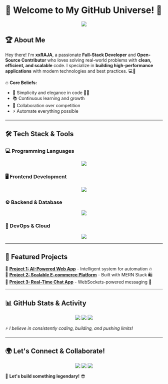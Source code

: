 # 🚀 Welcome to My GitHub Universe! 👋

<p align="center">
  <img src="https://readme-typing-svg.herokuapp.com?color=F75C7E&size=22&center=true&vCenter=true&width=600&lines=Full-Stack+Developer+%7C+Tech+Enthusiast+%7C+Open-Source+Lover;Building+Scalable+and+Efficient+Applications;Always+Learning+and+Innovating" />
</p>

## 🏆 About Me
Hey there! I'm **xxRAJA**, a passionate **Full-Stack Developer** and **Open-Source Contributor** who loves solving real-world problems with **clean, efficient, and scalable** code. I specialize in **building high-performance applications** with modern technologies and best practices. 💻🚀

🔥 **Core Beliefs:**
- 🌱 Simplicity and elegance in code 🧑‍💻
- 📚 Continuous learning and growth 
- 🤝 Collaboration over competition 
- ⚡ Automate everything possible 

---

## 🛠️ Tech Stack & Tools

### 💻 Programming Languages
<p align="center">
  <img src="https://skillicons.dev/icons?i=python,js,ts,cpp" />
</p>

### 🖥️ Frontend Development
<p align="center">
  <img src="https://skillicons.dev/icons?i=react,nextjs,tailwind" />
</p>

### ⚙️ Backend & Database
<p align="center">
  <img src="https://skillicons.dev/icons?i=nodejs,express,mongodb,postgres" />
</p>

### 🔧 DevOps & Cloud
<p align="center">
  <img src="https://skillicons.dev/icons?i=docker,kubernetes,githubactions,aws" />
</p>

---

## 🚀 Featured Projects
🔹 **[Project 1: AI-Powered Web App](#)** - Intelligent system for automation 🔥  
🔹 **[Project 2: Scalable E-commerce Platform](#)** - Built with MERN Stack 🛍️  
🔹 **[Project 3: Real-Time Chat App](#)** - WebSockets-powered messaging 💬  

---

## 📊 GitHub Stats & Activity
<p align="center">
  <img src="https://github-readme-stats.vercel.app/api?username=xxRAJA&show_icons=true&theme=dark"/>
  <img src="https://github-readme-stats.vercel.app/api/top-langs/?username=xxRAJA&layout=compact&theme=dark"/>
  <img src="https://github-readme-streak-stats.herokuapp.com/?user=xxRAJA&theme=dark"/>
</p>

⚡ _I believe in consistently coding, building, and pushing limits!_

---

## 🌍 Let's Connect & Collaborate!
<p align="center">
  <a href="https://www.linkedin.com/in/
aryan-thakur-8b84b0350
/"><img src="https://img.shields.io/badge/LinkedIn-%230077B5.svg?&style=for-the-badge&logo=linkedin&logoColor=white" /></a>
  <a href="https:"><img src="https://img.shields.io/badge/Twitter-%231DA1F2.svg?&style=for-the-badge&logo=twitter&logoColor=white" /></a>
  <a href="https://raja-profile.vercel.app/"><img src="https://img.shields.io/badge/Portfolio-%23FF5722.svg?&style=for-the-badge&logo=web&logoColor=white" /></a>
</p>

🚀 **Let's build something legendary!** 😎
